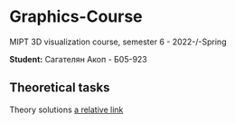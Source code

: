 # Graphics-Course
MIPT 3D visualization course, semester 6 - 2022-/-Spring

**Student:** Сагателян Акоп - Б05-923

**Theoretical tasks**
-----------------------------------------------------------------

Theory solutions [a relative link](TheoreticalTasks.ipynb)